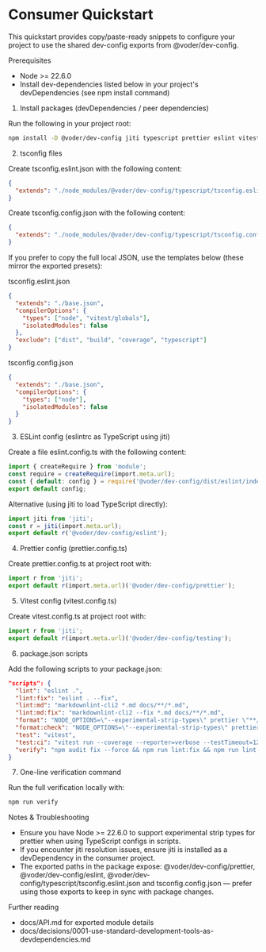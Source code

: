 # Consumer Quickstart

This quickstart provides copy/paste-ready snippets to configure your project to use the shared dev-config exports from @voder/dev-config.

Prerequisites

- Node >= 22.6.0
- Install dev-dependencies listed below in your project's devDependencies (see npm install command)

1. Install packages (devDependencies / peer dependencies)

Run the following in your project root:

```bash
npm install -D @voder/dev-config jiti typescript prettier eslint vitest @vitest/coverage-istanbul markdownlint-cli2 eslint-plugin-import eslint-plugin-unicorn eslint-plugin-simple-import-sort eslint-config-prettier @typescript-eslint/parser @typescript-eslint/eslint-plugin
```

2. tsconfig files

Create tsconfig.eslint.json with the following content:

```json
{
  "extends": "./node_modules/@voder/dev-config/typescript/tsconfig.eslint.json"
}
```

Create tsconfig.config.json with the following content:

```json
{
  "extends": "./node_modules/@voder/dev-config/typescript/tsconfig.config.json"
}
```

If you prefer to copy the full local JSON, use the templates below (these mirror the exported presets):

tsconfig.eslint.json

```json
{
  "extends": "./base.json",
  "compilerOptions": {
    "types": ["node", "vitest/globals"],
    "isolatedModules": false
  },
  "exclude": ["dist", "build", "coverage", "typescript"]
}
```

tsconfig.config.json

```json
{
  "extends": "./base.json",
  "compilerOptions": {
    "types": ["node"],
    "isolatedModules": false
  }
}
```

3. ESLint config (eslintrc as TypeScript using jiti)

Create a file eslint.config.ts with the following content:

```ts
import { createRequire } from 'module';
const require = createRequire(import.meta.url);
const { default: config } = require('@voder/dev-config/dist/eslint/index.js');
export default config;
```

Alternative (using jiti to load TypeScript directly):

```ts
import jiti from 'jiti';
const r = jiti(import.meta.url);
export default r('@voder/dev-config/eslint');
```

4. Prettier config (prettier.config.ts)

Create prettier.config.ts at project root with:

```ts
import r from 'jiti';
export default r(import.meta.url)('@voder/dev-config/prettier');
```

5. Vitest config (vitest.config.ts)

Create vitest.config.ts at project root with:

```ts
import r from 'jiti';
export default r(import.meta.url)('@voder/dev-config/testing');
```

6. package.json scripts

Add the following scripts to your package.json:

```json
"scripts": {
  "lint": "eslint .",
  "lint:fix": "eslint . --fix",
  "lint:md": "markdownlint-cli2 *.md docs/**/*.md",
  "lint:md:fix": "markdownlint-cli2 --fix *.md docs/**/*.md",
  "format": "NODE_OPTIONS=\"--experimental-strip-types\" prettier \"**/*.{ts,tsx,js,jsx,json,md}\" --write",
  "format:check": "NODE_OPTIONS=\"--experimental-strip-types\" prettier \"**/*.{ts,tsx,js,jsx,json,md}\" --check",
  "test": "vitest",
  "test:ci": "vitest run --coverage --reporter=verbose --testTimeout=120000",
  "verify": "npm audit fix --force && npm run lint:fix && npm run lint:check && npm run lint:md:fix && npm run format && npm run build && npm run test:ci"
}
```

7. One-line verification command

Run the full verification locally with:

```bash
npm run verify
```

Notes & Troubleshooting

- Ensure you have Node >= 22.6.0 to support experimental strip types for prettier when using TypeScript configs in scripts.
- If you encounter jiti resolution issues, ensure jiti is installed as a devDependency in the consumer project.
- The exported paths in the package expose: @voder/dev-config/prettier, @voder/dev-config/eslint, @voder/dev-config/typescript/tsconfig.eslint.json and tsconfig.config.json — prefer using those exports to keep in sync with package changes.

Further reading

- docs/API.md for exported module details
- docs/decisions/0001-use-standard-development-tools-as-devdependencies.md
